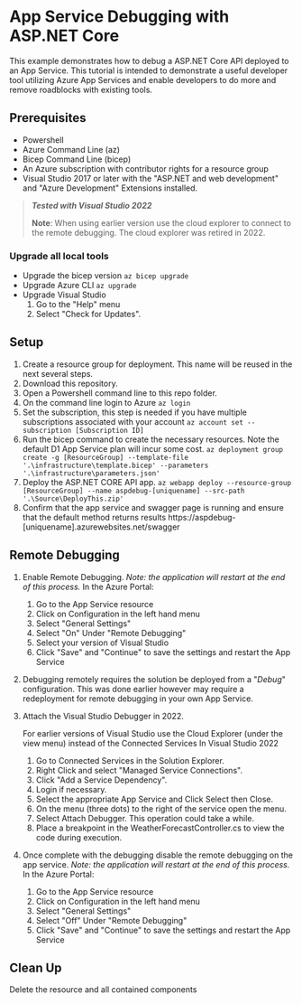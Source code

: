 # App Service Debugging with ASP.NET Core
This example demonstrates how to debug a ASP.NET Core API deployed to an App Service. This tutorial is intended to demonstrate a useful developer tool utilizing Azure App Services and enable developers to do more and remove roadblocks with existing tools. 

## Prerequisites  

* Powershell
* Azure Command Line (az)
* Bicep Command Line (bicep)
* An Azure subscription with contributor rights for a resource group
* Visual Studio 2017 or later with the "ASP.NET and web development" and "Azure Development" Extensions installed. 

> <b><i>Tested with Visual Studio 2022</i></b>
>  
> <b>Note</b>: When using earlier version use the cloud explorer to connect to the remote debugging. The cloud explorer was retired in 2022. 

### Upgrade all local tools
* Upgrade the bicep version
    `az bicep upgrade`
* Upgrade Azure CLI
    `az upgrade`
* Upgrade Visual Studio
    1. Go to the "Help" menu
    1. Select "Check for Updates".

## Setup 
1. Create a resource group for deployment. This name will be reused in the next several steps.
1. Download this repository.
1. Open a Powershell command line to this repo folder.
1. On the command line login to Azure
        `az login`
1. Set the subscription, this step is needed if you have multiple subscriptions associated with your account
        `az account set --subscription [Subscription ID]`
1. Run the bicep command to create the necessary resources. Note the default D1 App Service plan will incur some cost. 
    `az deployment group create -g [ResourceGroup] --template-file '.\infrastructure\template.bicep' --parameters '.\infrastructure\parameters.json'`
1. Deploy the ASP.NET CORE API app. 
    `az webapp deploy --resource-group [ResourceGroup] --name aspdebug-[uniquename] --src-path '.\Source\DeployThis.zip'`
1. Confirm that the app service and swagger page is running and ensure that the default method returns results
    https://aspdebug-[uniquename].azurewebsites.net/swagger


## Remote Debugging

1. Enable Remote Debugging. <i>Note: the application will restart at the end of this process.</i>
    In the Azure Portal:
    1. Go to the App Service resource
    1. Click on Configuration in the left hand menu
    1. Select "General Settings"
    1. Select "On" Under "Remote Debugging"
    1. Select your version of Visual Studio
    1. Click "Save" and "Continue" to save the settings and restart the App Service
1. Debugging remotely requires the solution be deployed from a "<i>Debug</i>" configuration. This was done earlier however may require a redeployment for remote debugging in your own App Service.
1. Attach the Visual Studio Debugger in 2022. 
    
    For earlier versions of Visual Studio use the Cloud Explorer (under the view menu) instead of the Connected Services
    In Visual Studio 2022
    1. Go to Connected Services in the Solution Explorer.
    1. Right Click and select "Managed Service Connections".
    1. Click "Add a Service Dependency".
    1. Login if necessary.
    1. Select the appropriate App Service and Click Select then Close.
    1. On the menu (three dots) to the right of the service open the menu. 
    1. Select Attach Debugger. This operation could take a while.
    1. Place a breakpoint in the WeatherForecastController.cs to view the code during execution. 

1. Once complete with the debugging disable the remote debugging on the app service. <i>Note: the application will restart at the end of this process.</i>
    In the Azure Portal:
    1. Go to the App Service resource
    1. Click on Configuration in the left hand menu
    1. Select "General Settings"
    1. Select "Off" Under "Remote Debugging"
    1. Click "Save" and "Continue" to save the settings and restart the App Service

## Clean Up

Delete the resource and all contained components
